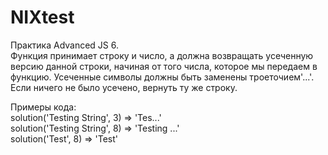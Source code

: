 # NIXtest
Практика Advanced JS 6.<br/>
Функция принимает строку и число, а должна возвращать усеченную версию данной строки, начиная от того числа, которое мы передаем в функцию. Усеченные символы должны быть заменены троеточием'...'. Если ничего не было усечено, вернуть ту же строку.

Примеры кода:<br/>
   solution('Testing String', 3) => 'Tes...'<br/>
   solution('Testing String', 8) => 'Testing ...'<br/>
   solution('Test', 8) => 'Test'<br/>
